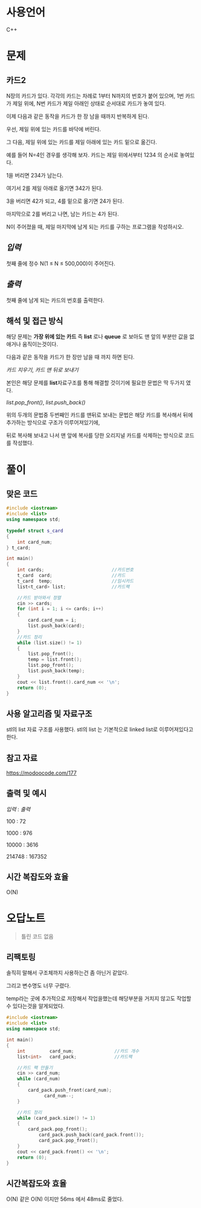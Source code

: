 # 사용언어
C++

# **문제**

카드2
-
N장의 카드가 있다. 각각의 카드는 차례로 1부터 N까지의 번호가 붙어 있으며, 1번 카드가 제일 위에, N번 카드가 제일 아래인 상태로 순서대로 카드가 놓여 있다.

이제 다음과 같은 동작을 카드가 한 장 남을 때까지 반복하게 된다. 

우선, 제일 위에 있는 카드를 바닥에 버린다. 

그 다음, 제일 위에 있는 카드를 제일 아래에 있는 카드 밑으로 옮긴다.

예를 들어 N=4인 경우를 생각해 보자. 카드는 제일 위에서부터 1234 의 순서로 놓여있다. 

1을 버리면 234가 남는다. 

여기서 2를 제일 아래로 옮기면 342가 된다. 

3을 버리면 42가 되고, 4를 밑으로 옮기면 24가 된다. 

마지막으로 2를 버리고 나면, 남는 카드는 4가 된다.

N이 주어졌을 때, 제일 마지막에 남게 되는 카드를 구하는 프로그램을 작성하시오.


*입력*
-
첫째 줄에 정수 N(1 ≤ N ≤ 500,000)이 주어진다.



*출력*
-
첫째 줄에 남게 되는 카드의 번호를 출력한다.



해석 및 접근 방식
-
해당 문제는 **가장 위에 있는 카드** 즉 **list** 로나 **queue** 로 보아도 맨 앞의 부분만 값을 없애거나 움직이는것이다.

다음과 같은 동작을 카드가 한 장만 남을 때 까지 하면 된다.

*카드 지우기*, *카드 맨 뒤로 보내기*

본인은 해당 문제를 **list**자료구조를 통해 해결할 것이기에 필요한 문법은 딱 두가지 였다.

*list.pop_front()*, *list.push_back()*

위의 두개의 문법중 두번째인 카드를 맨뒤로 보내는 문법은 해당 카드를 복사해서 뒤에 추가하는 방식으로 구조가 이루어져있기에,

뒤로 복사해 보내고 나서 맨 앞에 복사를 당한 오리지널 카드를 삭제하는 방식으로 코드를 작성했다.


# **풀이**

맞은 코드
-
```c++
#include <iostream>
#include <list>
using namespace std;
 
typedef struct s_card
{
    int card_num;
} t_card;

int main()
{
    int cards;                         //카드번호
    t_card  card;                      //카드
    t_card  temp;                      //임시카드
    list<t_card> list;                 //카드팩

    //카드 받아와서 정렬
    cin >> cards;
    for (int i = 1; i <= cards; i++)
    {
        card.card_num = i;
        list.push_back(card);
    }
    //카드 정리
    while (list.size() != 1)
    {
        list.pop_front();
        temp = list.front();
        list.pop_front();
        list.push_back(temp);
    }
    cout << list.front().card_num << '\n';
    return (0);
}
```


사용 알고리즘 및 자료구조
-
stl의 list 자료 구조를 사용했다.
stl의 list 는 기본적으로 linked list로 이루어져있다고 한다.



참고 자료
-
<https://modoocode.com/177>



출력 및 예시
-
*입력* : *출력*



100 : 72

1000 : 976

10000 : 3616

214748 : 167352

시간 복잡도와 효율
-
O(N)

# **오답노트**



>틀린 코드
없음



리팩토링
-
솔직히 말해서 구조체까지 사용하는건 좀 아닌거 같았다.

그리고 변수명도 너무 구렸다.

temp라는 곳에 추가적으로 저장해서 작업을했는데 해당부분을 거치지 않고도 작업할 수 있다는것을 알게되었다.


```c++
#include <iostream>
#include <list>
using namespace std;

int main()
{
    int			card_num;				//카드 개수
    list<int> 	card_pack;			    //카드팩

    //카드 팩 만들기
    cin >> card_num;
    while (card_num)
   	{
        card_pack.push_front(card_num);
    		  card_num--;
    }

    //카드 정리
    while (card_pack.size() != 1)
    {
        card_pack.pop_front();
  		    card_pack.push_back(card_pack.front());
  		    card_pack.pop_front();
    }
   	cout << card_pack.front() << '\n';
    return (0);
}
```

시간복잡도와 효율
-
O(N)
같은 O(N) 이지만 56ms 에서 48ms로 줄었다.
